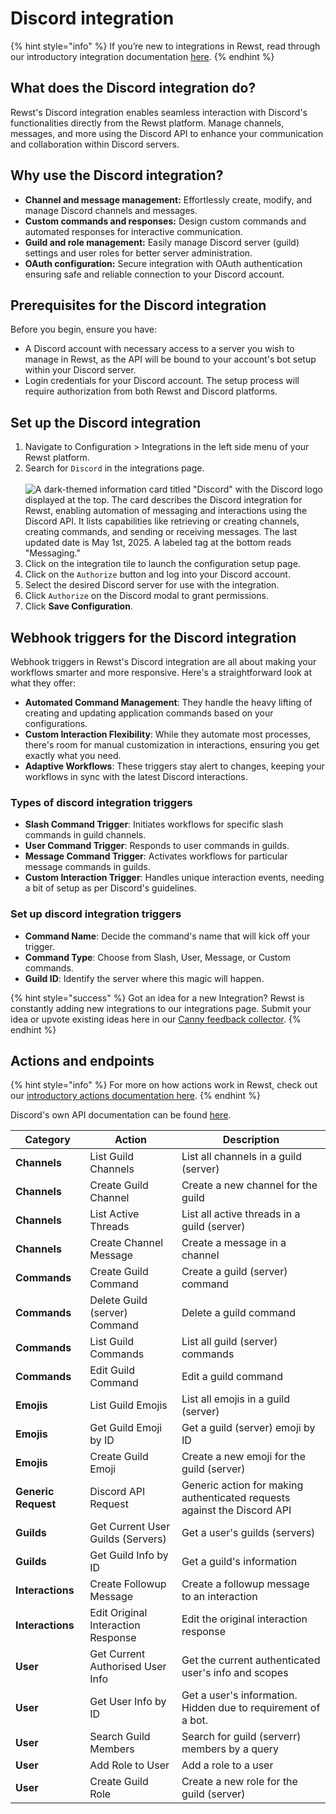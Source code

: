 # Discord integration

{% hint style="info" %}
If you’re new to integrations in Rewst, read through our introductory integration documentation [here](https://docs.rewst.help/documentation/integrations).
{% endhint %}

## **What does the Discord integration do?**

Rewst's Discord integration enables seamless interaction with Discord's functionalities directly from the Rewst platform. Manage channels, messages, and more using the Discord API to enhance your communication and collaboration within Discord servers.

## **Why use the Discord integration?**

* **Channel and message management:** Effortlessly create, modify, and manage Discord channels and messages.
* **Custom commands and responses:** Design custom commands and automated responses for interactive communication.
* **Guild and role management:** Easily manage Discord server (guild) settings and user roles for better server administration.
* **OAuth configuration:** Secure integration with OAuth authentication ensuring safe and reliable connection to your Discord account.

## **Prerequisites for the Discord integration**

Before you begin, ensure you have:

* A Discord account with necessary access to a server you wish to manage in Rewst, as the API will be bound to your account's bot setup within your Discord server.
* Login credentials for your Discord account. The setup process will require authorization from both Rewst and Discord platforms.

## Set up the Discord integration

1. Navigate to Configuration > Integrations in the left side menu of your Rewst platform.
2. Search for `Discord` in the integrations page.\
   \
   ![A dark-themed information card titled "Discord" with the Discord logo displayed at the top. The card describes the Discord integration for Rewst, enabling automation of messaging and interactions using the Discord API. It lists capabilities like retrieving or creating channels, creating commands, and sending or receiving messages. The last updated date is May 1st, 2025. A labeled tag at the bottom reads "Messaging."](<../../../../../.gitbook/assets/Screenshot 2025-05-01 at 3.18.26 PM.png>)
3. Click on the integration tile to launch the configuration setup page.
4. Click on the `Authorize` button and log into your Discord account.
5. Select the desired Discord server for use with the integration.
6. Click `Authorize` on the Discord modal to grant permissions.
7. Click **Save Configuration**.

## Webhook triggers for the Discord integration

Webhook triggers in Rewst's Discord integration are all about making your workflows smarter and more responsive. Here's a straightforward look at what they offer:

* **Automated Command Management**: They handle the heavy lifting of creating and updating application commands based on your configurations.
* **Custom Interaction Flexibility**: While they automate most processes, there's room for manual customization in interactions, ensuring you get exactly what you need.
* **Adaptive Workflows**: These triggers stay alert to changes, keeping your workflows in sync with the latest Discord interactions.

### Types of discord integration triggers

* **Slash Command Trigger**: Initiates workflows for specific slash commands in guild channels.
* **User Command Trigger**: Responds to user commands in guilds.
* **Message Command Trigger**: Activates workflows for particular message commands in guilds.
* **Custom Interaction Trigger**: Handles unique interaction events, needing a bit of setup as per Discord's guidelines.

### Set up discord integration triggers

* **Command Name**: Decide the command's name that will kick off your trigger.
* **Command Type**: Choose from Slash, User, Message, or Custom commands.
* **Guild ID**: Identify the server where this magic will happen.

{% hint style="success" %}
Got an idea for a new Integration? Rewst is constantly adding new integrations to our integrations page. Submit your idea or upvote existing ideas here in our [Canny feedback collector](https://rewst.canny.io/integrations).
{% endhint %}

## Actions and endpoints

{% hint style="info" %}
For more on how actions work in Rewst, check out our [introductory actions documentation here](https://docs.rewst.help/documentation/workflows/actions-in-rewst).&#x20;
{% endhint %}

Discord's own API documentation can be found [here](https://discord.com/developers/docs/intro).

| Category            | Action                             | Description                                                              |
| ------------------- | ---------------------------------- | ------------------------------------------------------------------------ |
| **Channels**        | List Guild Channels                | List all channels in a guild (server)                                    |
| **Channels**        | Create Guild Channel               | Create a new channel for the guild                                       |
| **Channels**        | List Active Threads                | List all active threads in a guild (server)                              |
| **Channels**        | Create Channel Message             | Create a message in a channel                                            |
| **Commands**        | Create Guild Command               | Create a guild (server) command                                          |
| **Commands**        | Delete Guild (server) Command      | Delete a guild command                                                   |
| **Commands**        | List Guild Commands                | List all guild (server) commands                                         |
| **Commands**        | Edit Guild Command                 | Edit a guild command                                                     |
| **Emojis**          | List Guild Emojis                  | List all emojis in a guild (server)                                      |
| **Emojis**          | Get Guild Emoji by ID              | Get a guild (server) emoji by ID                                         |
| **Emojis**          | Create Guild Emoji                 | Create a new emoji for the guild (server)                                |
| **Generic Request** | Discord API Request                | Generic action for making authenticated requests against the Discord API |
| **Guilds**          | Get Current User Guilds (Servers)  | Get a user's guilds (servers)                                            |
| **Guilds**          | Get Guild Info by ID               | Get a guild's information                                                |
| **Interactions**    | Create Followup Message            | Create a followup message to an interaction                              |
| **Interactions**    | Edit Original Interaction Response | Edit the original interaction response                                   |
| **User**            | Get Current Authorised User Info   | Get the current authenticated user's info and scopes                     |
| **User**            | Get User Info by ID                | Get a user's information. Hidden due to requirement of a bot.            |
| **User**            | Search Guild Members               | Search for guild (serverr) members by a query                            |
| **User**            | Add Role to User                   | Add a role to a user                                                     |
| **User**            | Create Guild Role                  | Create a new role for the guild (server)                                 |
